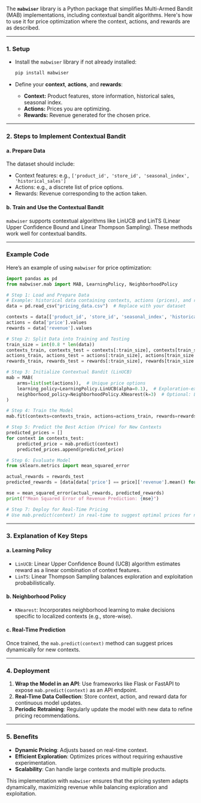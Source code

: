 The **`mabwiser`** library is a Python package that simplifies Multi-Armed Bandit (MAB) implementations, including contextual bandit algorithms. Here's how to use it for price optimization where the context, actions, and rewards are as described.

---

### 1. **Setup**
- Install the `mabwiser` library if not already installed:
  ```bash
  pip install mabwiser
  ```

- Define your **context**, **actions**, and **rewards**:
  - **Context:** Product features, store information, historical sales, seasonal index.
  - **Actions:** Prices you are optimizing.
  - **Rewards:** Revenue generated for the chosen price.

---

### 2. **Steps to Implement Contextual Bandit**

#### a. **Prepare Data**
The dataset should include:
- Context features: e.g., `['product_id', 'store_id', 'seasonal_index', 'historical_sales']`
- Actions: e.g., a discrete list of price options.
- Rewards: Revenue corresponding to the action taken.

#### b. **Train and Use the Contextual Bandit**
`mabwiser` supports contextual algorithms like LinUCB and LinTS (Linear Upper Confidence Bound and Linear Thompson Sampling). These methods work well for contextual bandits.

---

### Example Code

Here’s an example of using `mabwiser` for price optimization:

```python
import pandas as pd
from mabwiser.mab import MAB, LearningPolicy, NeighborhoodPolicy

# Step 1: Load and Prepare Data
# Example: historical data containing contexts, actions (prices), and rewards (revenue)
data = pd.read_csv("pricing_data.csv")  # Replace with your dataset

contexts = data[['product_id', 'store_id', 'seasonal_index', 'historical_sales']].values
actions = data['price'].values
rewards = data['revenue'].values

# Step 2: Split Data into Training and Testing
train_size = int(0.8 * len(data))
contexts_train, contexts_test = contexts[:train_size], contexts[train_size:]
actions_train, actions_test = actions[:train_size], actions[train_size:]
rewards_train, rewards_test = rewards[:train_size], rewards[train_size:]

# Step 3: Initialize Contextual Bandit (LinUCB)
mab = MAB(
    arms=list(set(actions)),  # Unique price options
    learning_policy=LearningPolicy.LinUCB(alpha=0.1),  # Exploration-exploitation tradeoff
    neighborhood_policy=NeighborhoodPolicy.KNearest(k=3)  # Optional: Localize decision-making
)

# Step 4: Train the Model
mab.fit(contexts=contexts_train, actions=actions_train, rewards=rewards_train)

# Step 5: Predict the Best Action (Price) for New Contexts
predicted_prices = []
for context in contexts_test:
    predicted_price = mab.predict(context)
    predicted_prices.append(predicted_price)

# Step 6: Evaluate Model
from sklearn.metrics import mean_squared_error

actual_rewards = rewards_test
predicted_rewards = [data[data['price'] == price]['revenue'].mean() for price in predicted_prices]

mse = mean_squared_error(actual_rewards, predicted_rewards)
print(f"Mean Squared Error of Revenue Prediction: {mse}")

# Step 7: Deploy for Real-Time Pricing
# Use mab.predict(context) in real-time to suggest optimal prices for new contexts.
```

---

### 3. **Explanation of Key Steps**

#### a. **Learning Policy**
- `LinUCB`: Linear Upper Confidence Bound (UCB) algorithm estimates reward as a linear combination of context features.
- `LinTS`: Linear Thompson Sampling balances exploration and exploitation probabilistically.

#### b. **Neighborhood Policy**
- `KNearest`: Incorporates neighborhood learning to make decisions specific to localized contexts (e.g., store-wise).

#### c. **Real-Time Prediction**
Once trained, the `mab.predict(context)` method can suggest prices dynamically for new contexts.

---

### 4. **Deployment**
1. **Wrap the Model in an API**: Use frameworks like Flask or FastAPI to expose `mab.predict(context)` as an API endpoint.
2. **Real-Time Data Collection**: Store context, action, and reward data for continuous model updates.
3. **Periodic Retraining**: Regularly update the model with new data to refine pricing recommendations.

---

### 5. **Benefits**
- **Dynamic Pricing**: Adjusts based on real-time context.
- **Efficient Exploration**: Optimizes prices without requiring exhaustive experimentation.
- **Scalability**: Can handle large contexts and multiple products.

This implementation with `mabwiser` ensures that the pricing system adapts dynamically, maximizing revenue while balancing exploration and exploitation.
